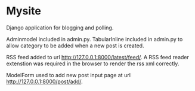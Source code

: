 # Mysite

Django application for blogging and polling.

Adminmodel included in admin.py. TabularInline included in admin.py to allow category
to be added when a new post is created.

RSS feed added to url http://127.0.0.1:8000/latest/feed/. A RSS feed reader extenstion was required in the browser to render the rss xml correctly.

ModelForm used to add new post input page at url http://127.0.0.1:8000/post/add/.